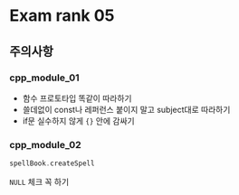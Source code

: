 # Exam rank 05

## 주의사항

### cpp_module_01

- 함수 프로토타입 똑같이 따라하기
- 쓸데없이 const나 레퍼런스 붙이지 말고 subject대로 따라하기
- if문 실수하지 않게 `{}` 안에 감싸기

### cpp_module_02

```c++
spellBook.createSpell
```

`NULL` 체크 꼭 하기
